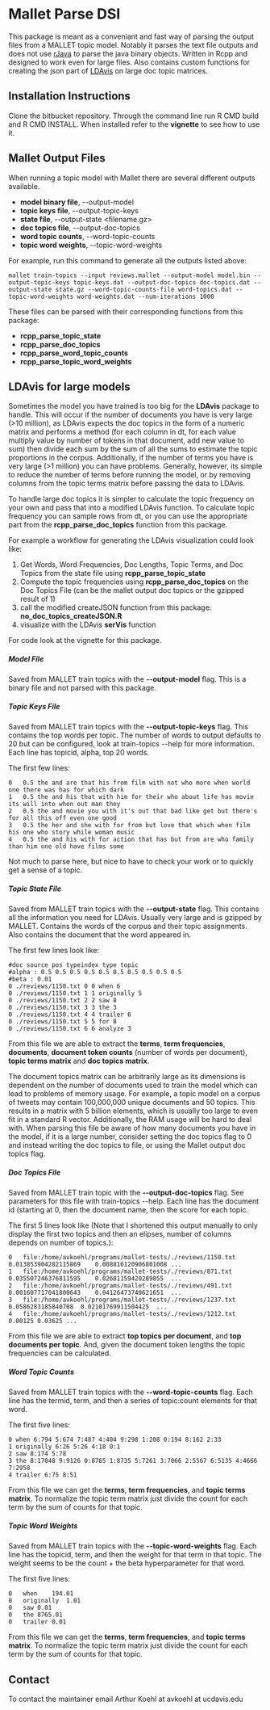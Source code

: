 # Mallet Parse DSI #

This package is meant as a conveniant and fast way of parsing the output files from a MALLET topic model. 
Notably it parses the text file outputs and does not use [rJava](https://cran.r-project.org/web/packages/rjava/index.html) to parse the java binary objects. 
Written in Rcpp and designed to work even for large files.
Also contains custom functions for creating the json part of [LDAvis](https://github.com/cspievert/LDAvis) on large doc topic matrices.

## Installation Instructions ##

Clone the bitbucket repository. Through the command line run R CMD build and R CMD INSTALL. When installed refer to the **vignette** to see how to use it.

## Mallet Output Files ##

When running a topic model with Mallet there are several different outputs available.  
- **model binary file**, --output-model <filename>
- **topic keys file**, --output-topic-keys <filename>
- **state file**, --output-state <filename.gz>
- **doc topics file**, --output-doc-topics <filename>
- **word topic counts**, --word-topic-counts <filename>
- **topic word weights**, --topic-word-weights <filename>  

For example, run this command to generate all the outputs listed above:

```
mallet train-topics --input reviews.mallet --output-model model.bin --output-topic-keys topic-keys.dat --output-doc-topics doc-topics.dat --output-state state.gz --word-topic-counts-file word-topics.dat --topic-word-weights word-weights.dat --num-iterations 1000
```

These files can be parsed with their corresponding functions from this package:  
- **rcpp_parse_topic_state**
- **rcpp_parse_doc_topics**
- **rcpp_parse_word_topic_counts**
- **rcpp_parse_topic_word_weights**  

## LDAvis for large models ##

Sometimes the model you have trained is too big for the **LDAvis** package to handle. 
This will occur if the number of documents you have is very large (>10 million), as LDAvis expects the doc topics in the form of a numeric matrix and performs a method (for each column in dt, for each value multiply value by number of tokens in that document, add new value to sum) then divide each sum by the sum of all the sums to estimate the topic proportions in the corpus.
Additionally, if the number of terms you have is very large (>1 million) you can have problems.
Generally, however, its simple to reduce the number of terms before running the model, or by removing columns from the topic terms matrix before passing the data to LDAvis.  

To handle large doc topics it is simpler to calculate the topic frequency on your own and pass that into a modified LDAvis function. 
To calculate topic frequency you can sample rows from dt, or you can use the appropriate part from the **rcpp_parse_doc_topics** function from this package.  

For example a workflow for generating the LDAvis visualization could look like:  

1. Get Words, Word Frequencies, Doc Lengths, Topic Terms, and Doc Topics from the state file using **rcpp_parse_topic_state**
2. Compute the topic frequencies using **rcpp_parse_doc_topics** on the Doc Topics File (can be the mallet output doc topics or the gzipped result of 1)  
3. call the modified createJSON function from this package: **no_doc_topics_createJSON.R**
4. visualize with the LDAvis **serVis** function  

For code look at the vignette for this package.

##### Model File #####

Saved from MALLET train topics with the **--output-model** flag. This is a binary file and not parsed with this package.  

##### Topic Keys File #####

Saved from MALLET train topics with the **--output-topic-keys** flag. This contains the top words per topic. The number of words to output defaults to 20 but can be configured, look at train-topics --help for more information.
Each line has topicid, alpha, top 20 words.

The first few lines:
```
0	0.5	the and are that his from film with not who more when world one there was has for which dark 
1	0.5	the and his that with him for their who about life has movie its will into when out man they 
2	0.5	the and movie you with it's out that bad like get but there's for all this off even one good 
3	0.5	the her and she with for from but love that which when film his one who story while woman music 
4	0.5	the and his with for action that has but from are who family than him one old have films some 
```
Not much to parse here, but nice to have to check your work or to quickly get a sense of a topic.

##### Topic State File #####

Saved from MALLET train topics with the **--output-state** flag. This contains all the information you need for LDAvis. Usually very large and is gzipped by MALLET.
Contains the words of the corpus and their topic assignments. Also contains the document that the word appeared in.  

The first few lines look like:  

```
#doc source pos typeindex type topic
#alpha : 0.5 0.5 0.5 0.5 0.5 0.5 0.5 0.5 0.5 0.5 
#beta : 0.01
0 ./reviews/1150.txt 0 0 when 6
0 ./reviews/1150.txt 1 1 originally 5
0 ./reviews/1150.txt 2 2 saw 8
0 ./reviews/1150.txt 3 3 the 3
0 ./reviews/1150.txt 4 4 trailer 6
0 ./reviews/1150.txt 5 5 for 8
0 ./reviews/1150.txt 6 6 analyze 3
```

From this file we are able to extract the **terms**, **term frequencies**, **documents**, **document token counts** (number of words per document), **topic terms matrix** and **doc topics matrix**.  

The document topics matrix can be arbitrarily large as its dimensions is dependent on the number of documents used to train the model which can lead to problems of memory usage.
For example, a topic model on a corpus of tweets may contain 100,000,000 unique documents and 50 topics. This results in a matrix with 5 billion elements, which is usually too large to even fit in a standard R vector. Additionally, the RAM usage will be hard to deal with. 
When parsing this file be aware of how many documents you have in the model, if it is a large number, consider setting the doc topics flag to 0 and instead writing the doc topics to file, or using the Mallet output doc topics flag.


##### Doc Topics File #####

Saved from MALLET train topic with the **--output-doc-topics** flag. 
See parameters for this file with train-topics --help. 
Each line has the document id (starting at 0, then the document name, then the score for each topic.  

The first 5 lines look like (Note that I shortened this output manually to only display the first two topics and then an elipses, number of columns depends on number of topics.):

```
0	file:/home/avkoehl/programs/mallet-tests/./reviews/1150.txt	0.013853904282115869	0.008816120906801008 ...	
1	file:/home/avkoehl/programs/mallet-tests/./reviews/871.txt	0.035507246376811595	0.02681159420289855  ...
2	file:/home/avkoehl/programs/mallet-tests/./reviews/491.txt	0.001607717041800643	0.04126473740621651  ...
3	file:/home/avkoehl/programs/mallet-tests/./reviews/1237.txt	0.0586283185840708	0.02101769911504425  ...
4	file:/home/avkoehl/programs/mallet-tests/./reviews/1212.txt	0.00125	0.03625	...
```

From this file we are able to extract **top topics per document**, and **top documents per topic**.
And, given the document token lengths the topic frequencies can be calculated.

##### Word Topic Counts #####

Saved from MALLET train topics with the **--word-topic-counts** flag.
Each line has the termid, term, and then a series of topic:count elements for that word.  

The first five lines:  
```
0 when 6:794 5:674 7:487 4:404 9:298 1:208 0:194 8:162 2:33
1 originally 6:26 5:26 4:18 0:1
2 saw 8:174 5:78
3 the 8:17048 9:9126 0:8765 1:8735 5:7261 3:7066 2:5567 6:5135 4:4666 7:2958
4 trailer 6:75 8:51
```

From this file we can get the **terms**,  **term frequencies**, and **topic terms matrix**.
To normalize the topic term matrix just divide the count for each term by the sum of counts for that topic.

##### Topic Word Weights #####

Saved from MALLET train topics with the **--topic-word-weights** flag.
Each line has the topicid, term, and then the weight for that term in that topic. 
The weight seems to be the count + the beta hyperparameter for that word.  

The first five lines:  

```
0	when	194.01
0	originally	1.01
0	saw	0.01
0	the	8765.01
0	trailer	0.01
```

From this file we can get the **terms**,  **term frequencies**, and **topic terms matrix**.
To normalize the topic term matrix just divide the count for each term by the sum of counts for that topic.

## Contact ##
 
To contact the maintainer email Arthur Koehl at avkoehl at ucdavis.edu
